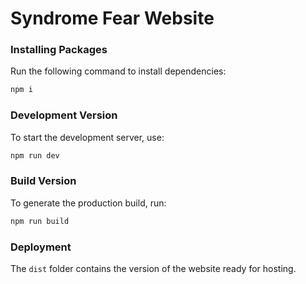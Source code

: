 # **Syndrome Fear Website**  

### **Installing Packages**  
Run the following command to install dependencies:  
```bash
npm i
```

### **Development Version**  
To start the development server, use:  
```bash
npm run dev
```

### **Build Version**  
To generate the production build, run:  
```bash
npm run build
```

### **Deployment**  
The `dist` folder contains the version of the website ready for hosting.
